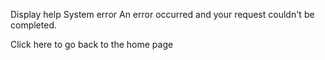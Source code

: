Display help System error An error occurred and your request couldn't be completed.  
  
Click here to go back to the home page